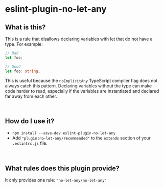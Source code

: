 # eslint-plugin-no-let-any

## What is this?

This is a rule that disallows declaring variables with let that do not have a type. For example:

```ts
// Bad
let foo;

// Good
let foo: string;
```

This is useful because the `noImplicitAny` TypeScript compiler flag does not always catch this pattern. Declaring variables without the type can make code harder to read, especially if the variables are instantiated and declared far away from each other.

<br>

## How do I use it?

* `npm install --save-dev eslint-plugin-no-let-any`
* Add  `"plugin:no-let-any/recommended"` to the `extends` section of your `.eslintrc.js` file.

<br>

## What rules does this plugin provide?

It only provides one rule: `"no-let-any/no-let-any"`

<br>

